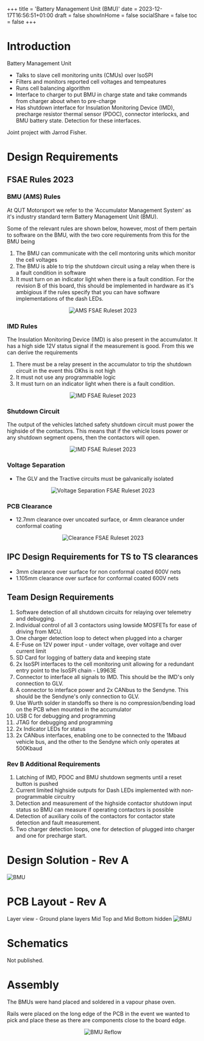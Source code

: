 +++
title = 'Battery Management Unit (BMU)'
date = 2023-12-17T16:56:51+01:00
draft = false
showInHome = false
socialShare = false
toc = false
+++


# Introduction

Battery Management Unit
- Talks to slave cell monitoring units (CMUs) over IsoSPI
- Filters and monitors reported cell voltages and tempeatures
- Runs cell balancing algorithm
- Interface to charger to put BMU in charge state and take commands from charger about when to pre-charge
- Has shutdown interface for Insulation Monitoring Device (IMD), precharge resistor thermal sensor (PDOC), connector interlocks, and BMU battery state. Detection for these interfaces. 


Joint project with Jarrod Fisher. 



# Design Requirements

## FSAE Rules 2023

### BMU (AMS) Rules
At QUT Motorsport we refer to the 'Accumulator Management System' as it's industry standard term Battery Management Unit (BMU). 

Some of the relevant rules are shown below, however, most of them pertain to software on the BMU, with the two core requirements from this for the BMU being
1. The BMU can communicate with the cell montoring units which monitor the cell voltages
2. The BMU is able to trip the shutdown circuit using a relay when there is a fault condition in software
3. It must turn on an indicator light when there is a fault condition. For the revision B of this board, this should be implemented in hardware as it's ambigious if the rules specify that you can have software implementations of the dash LEDs. 

<div style="text-align: center;">
<img src="/images/bmu/Rules_AMS.png" alt="AMS FSAE Ruleset 2023" style="max-width: 800px;"/>
</div>

### IMD Rules
The Insulation Monitoring Device (IMD) is also present in the accumulator. It has a high side 12V status signal if the measurement is good. From this we can derive the requirements
1. There must be a relay present in the accumulator to trip the shutdown circuit in the event this OKhs is not high
2. It must not use any programmable logic
3. It must turn on an indicator light when there is a fault condition. 
<div style="text-align: center;">
<img src="/images/bmu/Rules_IMD.png" alt="IMD FSAE Ruleset 2023" style="max-width: 800px;"/>
</div>


### Shutdown Circuit
The output of the vehicles latched safety shutdown circuit must power the highside of the contactors. This means that if the vehicle loses power or any shutdown segment opens, then the contactors will open.

<div style="text-align: center;">
<img src="/images/bmu/Rules_SHDNCircuit.png" alt="IMD FSAE Ruleset 2023" style="max-width: 800px;"/>
</div>


### Voltage Separation
- The GLV and the Tractive circuits must be galvanically isolated 

<div style="text-align: center;">
<img src="/images/tsal/FSAERuleVoltageSeparation.png" alt="Voltage Separation FSAE Ruleset 2023" style="max-width: 800px;"/>
</div>

### PCB Clearance
- 12.7mm clearance over uncoated surface, or 4mm clearance under conformal coating
<div style="text-align: center;">
<img src="/images/tsal/GLVTSClearance.png" alt="Clearance FSAE Ruleset 2023" style="max-width: 800px;"/>
</div>



## IPC Design Requirements for TS to TS clearances
- 3mm clearance over surface for non conformal coated 600V nets
- 1.105mm clearance over surface for conformal coated 600V nets

## Team Design Requirements
1. Software detection of all shutdown circuits for relaying over telemetry and debugging.
2. Individual control of all 3 contactors using lowside MOSFETs for ease of driving from MCU.
3. One charger detection loop to detect when plugged into a charger
4. E-Fuse on 12V power input - under voltage, over voltage and over current limit
5. SD Card for logging of battery data and keeping state
6. 2x IsoSPI interfaces to the cell monitoring unit allowing for a redundant entry point to the IsoSPI chain - L9963E
7. Connector to interface all signals to IMD. This should be the IMD's only connection to GLV.
8. A connector to interface power and 2x CANbus to the Sendyne. This should be the Sendyne's only connection to GLV.
9. Use Wurth solder in standoffs so there is no compression/bending load on the PCB when mounted in the accumulator
10. USB C for debugging and programming
11. JTAG for debugging and programming
12. 2x Indicator LEDs for status
13. 2x CANbus interfaces, enabling one to be connected to the 1Mbaud vehicle bus, and the other to the Sendyne which only operates at 500Kbaud



### Rev B Additional Requirements
1. Latching of IMD, PDOC and BMU shutdown segments until a reset button is pushed
2. Current limited highside outputs for Dash LEDs implemented with non-programmable circuitry
3. Detection and measurement of the highside contactor shutdown input status so BMU can measure if operating contactors is possible 
4. Detection of auxiliary coils of the contactors for contactor state detection and fault measurement. 
5. Two charger detection loops, one for detection of plugged into charger and one for precharge start. 


# Design Solution - Rev A
![BMU](/images/bmu/BMU_Cropped.jpg "BMU")


# PCB Layout - Rev A
Layer view - Ground plane layers Mid Top and Mid Bottom hidden
![BMU](/images/bmu/BMULayerView.png "BMU")


# Schematics 
Not published.

# Assembly
The BMUs were hand placed and soldered in a vapour phase oven. 

Rails were placed on the long edge of the PCB in the event we wanted to pick and place these as there are components close to the board edge.

<div style="text-align: center;">
<img src="/images/bmu/bmu_reflow.jpg" alt="BMU Reflow" />
</div>
